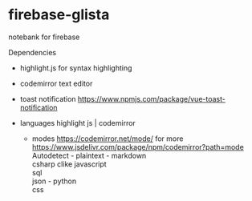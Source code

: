 # firebase-glista
notebank for firebase

Dependencies
- highlight.js for syntax highlighting
- codemirror text editor
- toast notification https://www.npmjs.com/package/vue-toast-notification

- languages highlight js | codemirror
    - modes https://codemirror.net/mode/ for more https://www.jsdelivr.com/package/npm/codemirror?path=mode
Autodetect      -
plaintext       -
markdown        
csharp          clike
javascript  
sql         
json            -
python      
css         